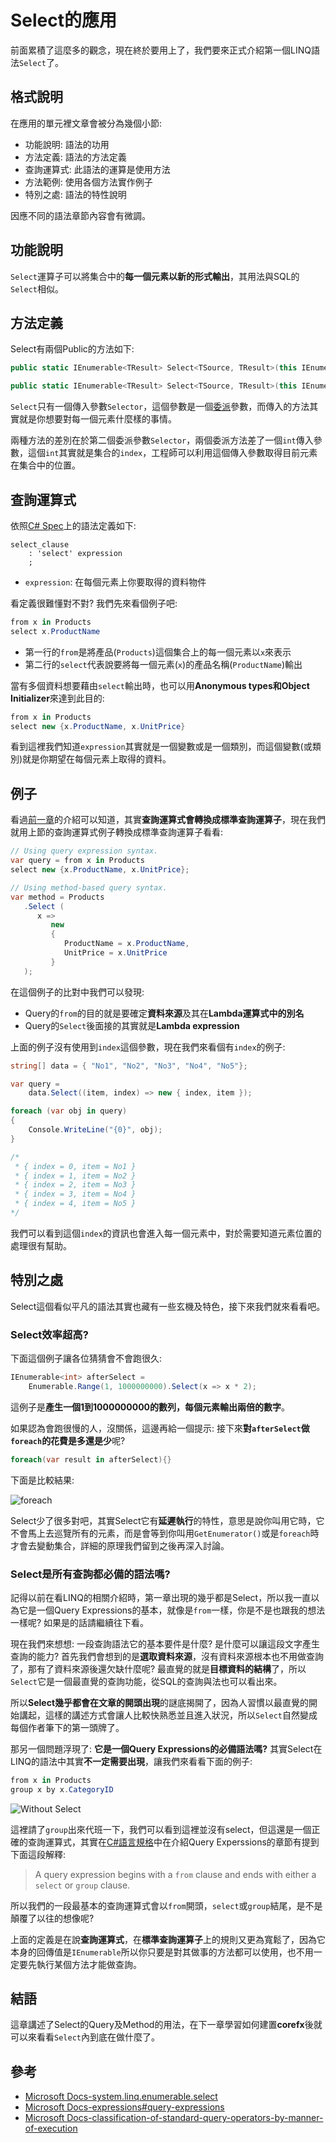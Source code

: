# Select的應用
前面累積了這麼多的觀念，現在終於要用上了，我們要來正式介紹第一個LINQ語法`Select`了。

## 格式說明
在應用的單元裡文章會被分為幾個小節: 
* 功能說明: 語法的功用
* 方法定義: 語法的方法定義
* 查詢運算式: 此語法的運算是使用方法
* 方法範例: 使用各個方法實作例子
* 特別之處: 語法的特性說明

因應不同的語法章節內容會有微調。

## 功能說明
`Select`運算子可以將集合中的**每一個元素以新的形式輸出**，其用法與SQL的`Select`相似。

## 方法定義
Select有兩個Public的方法如下: 
```C#
public static IEnumerable<TResult> Select<TSource, TResult>(this IEnumerable<TSource> source, Func<TSource, TResult> selector);

public static IEnumerable<TResult> Select<TSource, TResult>(this IEnumerable<TSource> source, Func<TSource, int, TResult> selector)
```

`Select`只有一個傳入參數`Selector`，這個參數是一個[委派](06_Lambda.md)參數，而傳入的方法其實就是你想要對每一個元素什麼樣的事情。

兩種方法的差別在於第二個委派參數`Selector`，兩個委派方法差了一個`int`傳入參數，這個`int`其實就是集合的`index`，工程師可以利用這個傳入參數取得目前元素在集合中的位置。

## 查詢運算式
依照[C# Spec](https://docs.microsoft.com/en-us/dotnet/csharp/language-reference/language-specification/expressions#query-expressions)上的語法定義如下: 
```antlr
select_clause
    : 'select' expression
    ;
```
* `expression`: 在每個元素上你要取得的資料物件

看定義很難懂對不對? 我們先來看個例子吧: 
```C#
from x in Products
select x.ProductName
```
* 第一行的`from`是將產品(`Products`)這個集合上的每一個元素以`x`來表示
* 第二行的`select`代表說要將每一個元素(`x`)的產品名稱(`ProductName`)輸出

當有多個資料想要藉由`select`輸出時，也可以用**Anonymous types和Object Initializer**來達到此目的: 
```C#
from x in Products
select new {x.ProductName, x.UnitPrice}
```

看到這裡我們知道`expression`其實就是一個變數或是一個類別，而這個變數(或類別)就是你期望在每個元素上取得的資料。

## 例子
看過[前一章](08_WhatIsLINQ.md)的介紹可以知道，其實**查詢運算式會轉換成標準查詢運算子**，現在我們就用上節的查詢運算式例子轉換成標準查詢運算子看看: 
```C#
// Using query expression syntax.
var query = from x in Products
select new {x.ProductName, x.UnitPrice};

// Using method-based query syntax.
var method = Products
   .Select (
      x => 
         new  
         {
            ProductName = x.ProductName, 
            UnitPrice = x.UnitPrice
         }
   );
```

在這個例子的比對中我們可以發現: 
* Query的`from`的目的就是要確定**資料來源**及其在**Lambda運算式中的別名**
* Query的`Select`後面接的其實就是**Lambda expression**

上面的例子沒有使用到`index`這個參數，現在我們來看個有`index`的例子: 
```C#
string[] data = { "No1", "No2", "No3", "No4", "No5"};

var query =
    data.Select((item, index) => new { index, item });

foreach (var obj in query)
{
    Console.WriteLine("{0}", obj);
}

/*
 * { index = 0, item = No1 }
 * { index = 1, item = No2 }
 * { index = 2, item = No3 }
 * { index = 3, item = No4 }
 * { index = 4, item = No5 }
*/
```
我們可以看到這個`index`的資訊也會進入每一個元素中，對於需要知道元素位置的處理很有幫助。

## 特別之處
Select這個看似平凡的語法其實也藏有一些玄機及特色，接下來我們就來看看吧。

### Select效率超高?
下面這個例子讓各位猜猜會不會跑很久: 
```C#
IEnumerable<int> afterSelect =
	Enumerable.Range(1, 1000000000).Select(x => x * 2);
```
這例子是**產生一個1到1000000000的數列，每個元素輸出兩倍的數字**。

如果認為會跑很慢的人，沒關係，這邊再給一個提示: 接下來**對`afterSelect`做`foreach`的花費是多還是少**呢?
```C#
foreach(var result in afterSelect){}
```

下面是比較結果: 

![foreach](./image/09_HowToUseSelect/foreach.png)

Select少了很多對吧，其實Select它有**延遲執行**的特性，意思是說你叫用它時，它不會馬上去巡覽所有的元素，而是會等到你叫用`GetEnumerator()`或是`foreach`時才會去變動集合，詳細的原理我們留到之後再深入討論。

### Select是所有查詢都必備的語法嗎?
記得以前在看LINQ的相關介紹時，第一章出現的幾乎都是Select，所以我一直以為它是一個Query Expressions的基本，就像是`from`一樣，你是不是也跟我的想法一樣呢? 如果是的話請繼續往下看。

現在我們來想想: 一段查詢語法它的基本要件是什麼? 是什麼可以讓這段文字產生查詢的能力? 首先我們會想到的是**選取資料來源**，沒有資料來源根本也不用做查詢了，那有了資料來源後還欠缺什麼呢? 最直覺的就是**目標資料的結構**了，所以`Select`它是一個最直覺的查詢功能，從SQL的查詢與法也可以看出來。

所以**Select幾乎都會在文章的開頭出現**的謎底揭開了，因為人習慣以最直覺的開始講起，這樣的講述方式會讓人比較快熟悉並且進入狀況，所以`Select`自然變成每個作者筆下的第一頭牌了。

那另一個問題浮現了: **它是一個Query Expressions的必備語法嗎?** 其實Select在LINQ的語法中其實**不一定需要出現**，讓我們來看看下面的例子: 
```C#
from x in Products
group x by x.CategoryID
```

![Without Select](./image/09_HowToUseSelect/WithoutSelect.png)

這裡請了`group`出來代班一下，我們可以看到這裡並沒有select，但這還是一個正確的查詢運算式，其實在[C#語言規格](https://docs.microsoft.com/zh-tw/dotnet/csharp/language-reference/language-specification/expressions#query-expressions)中在介紹Query Experssions的章節有提到下面這段解釋: 
> A query expression begins with a `from` clause and ends with either a `select` or `group` clause.

所以我們的一段最基本的查詢運算式會以`from`開頭，`select`或`group`結尾，是不是顛覆了以往的想像呢?

上面的定義是在說**查詢運算式**，在**標準查詢運算子**上的規則又更為寬鬆了，因為它本身的回傳值是`IEnumerable`所以你只要是對其做事的方法都可以使用，也不用一定要先執行某個方法才能做查詢。

## 結語
這章講述了Select的Query及Method的用法，在下一章學習如何建置**corefx**後就可以來看看`Select`內到底在做什麼了。

## 參考
* [Microsoft Docs-system.linq.enumerable.select](https://docs.microsoft.com/en-us/dotnet/api/system.linq.enumerable.select?view=netframework-4.7.1)
* [Microsoft Docs-expressions#query-expressions](https://docs.microsoft.com/zh-tw/dotnet/csharp/language-reference/language-specification/expressions#query-expressions)
* [Microsoft Docs-classification-of-standard-query-operators-by-manner-of-execution](https://docs.microsoft.com/en-us/dotnet/csharp/programming-guide/concepts/linq/classification-of-standard-query-operators-by-manner-of-execution)